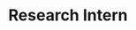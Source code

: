 ---
collection: industry
permalink: /industry/2017-kuartis
company: "Computer Vision Lab ETH Zurich"
location: "Zurich"
title: "Research Intern"
dates: "Jun, 2017 - Sep, 2017"
excerpt: "
- Researched image processing algorithms for registration and segmentation to get familiarized with medical image processing concepts and tools used for building projects.\n
- Created a user-interface plugin for MITK using C++ for medical image processing algorithms designed for use of health-care professionals working on healthcare data in detection of deformations.\n
- Deployed the applications in Docker containers to eliminate environment dependency problem.\n
"
---